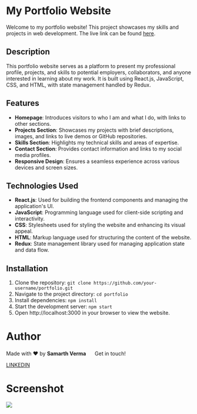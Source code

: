 # My Portfolio Website

Welcome to my portfolio website! This project showcases my skills and projects in web development.
The live link can be found <a href="https://velocity-estate.onrender.com/" target="_blank" rel="noopener">here</a>.

## Description

This portfolio website serves as a platform to present my professional profile, projects, and skills to potential employers, collaborators, and anyone interested in learning about my work. It is built using React.js, JavaScript, CSS, and HTML, with state management handled by Redux.

## Features

- **Homepage**: Introduces visitors to who I am and what I do, with links to other sections.
- **Projects Section**: Showcases my projects with brief descriptions, images, and links to live demos or GitHub repositories.
- **Skills Section**: Highlights my technical skills and areas of expertise.
- **Contact Section**: Provides contact information and links to my social media profiles.
- **Responsive Design**: Ensures a seamless experience across various devices and screen sizes.

## Technologies Used

- **React.js**: Used for building the frontend components and managing the application's UI.
- **JavaScript**: Programming language used for client-side scripting and interactivity.
- **CSS**: Stylesheets used for styling the website and enhancing its visual appeal.
- **HTML**: Markup language used for structuring the content of the website.
- **Redux**: State management library used for managing application state and data flow.

## Installation

1. Clone the repository: `git clone https://github.com/your-username/portfolio.git`
2. Navigate to the project directory: `cd portfolio`
3. Install dependencies: `npm install`
4. Start the development server: `npm start`
5. Open http://localhost:3000 in your browser to view the website.

# Author

Made with ❤️ by <b>Samarth Verma</b> <img src="https://raw.githubusercontent.com/MartinHeinz/MartinHeinz/master/wave.gif" width="16px"> Get in touch!

[LINKEDIN](https://www.linkedin.com/in/samarth2804/)

# Screenshot

<img src="./client/public/cover.jpeg">



